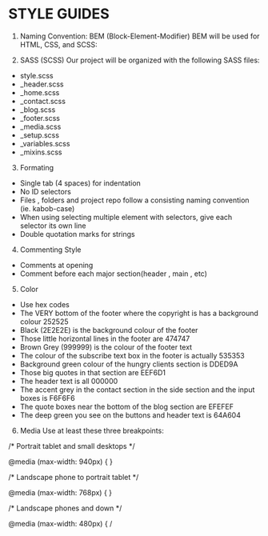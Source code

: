 # STYLE GUIDES

1. Naming Convention: BEM (Block-Element-Modifier)
   BEM will be used for HTML, CSS, and SCSS:

2. SASS (SCSS)
Our project will be organized with the following SASS files:
  <ul>
  <li>style.scss</li>
  <li>_header.scss</li>
  <li>_home.scss</li>
  <li>_contact.scss</li>
  <li>_blog.scss</li>
  <li>_footer.scss</li>
  <li>_media.scss</li>
  <li>_setup.scss</li>
  <li>_variables.scss</li>
  <li>_mixins.scss</li>
  </ul>

3. Formating
 <ul>
 <li>Single tab (4 spaces) for indentation</li>
 <li>No ID selectors</li>
 <li>Files , folders and project repo follow a consisting naming convention (ie. kabob-case)</li>
 <li>When using selecting multiple element with selectors, give each selector its own line</li>
 <li>Double quotation marks for strings</li>
 </ul>

4. Commenting Style
 <ul>
 <li>Comments at opening</li>
 <li>Comment before each major section(header , main , etc)</li>
 </ul>

5. Color
 <ul>
 <li>Use hex codes</li>
 <li> The VERY bottom of the footer where the copyright is has a background colour 252525</li>
 <li>Black (2E2E2E) is the background colour of the footer</li>
 <li>  Those little horizontal lines in the footer are 474747</li>
 <li>Brown Grey (999999) is the colour of the footer text</li>
 <li>The colour of the subscribe text box in the footer is actually 535353</li>
 <li>Background green colour of the hungry clients section is DDED9A</li>
 <li>Those big quotes in that section are EEF6D1</li>
 <li>The header text is all 000000</li>
 <li>The accent grey in the contact section in the side section and the input boxes is F6F6F6</li>
 <li>The quote boxes near the bottom of the blog section are EFEFEF</li>
 <li>The deep green you see on the buttons and header text is 64A604</li>
 </ul>

6. Media
   Use at least these three breakpoints:

<p>/* Portrait tablet and small desktops */ </p> 
@media (max-width: 940px) {
}

<p>/* Landscape phone to portrait tablet  */ </p> 
@media (max-width: 768px) {
}

<p>/* Landscape phones and down */ </p> 
@media (max-width: 480px) {
/
